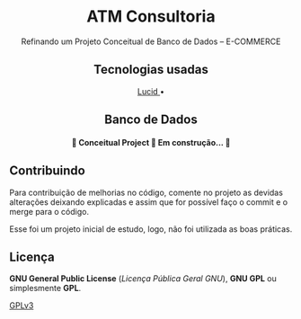 <h1 align="center">ATM Consultoria</h1>
<p align="center">Refinando um Projeto Conceitual de Banco de Dados – E-COMMERCE</p>
<h2 align="center">Tecnologias usadas</h2>
<p align="center">
 <a href="#tecnologias">
 Lucid </a> • 
</p>

<h2 align="center">Banco de Dados</h2>
<p align="center">
 <a href="#tecnologias">
 </a> 
</p>

<h4 align="center"> 
	🚧  Conceitual Project 🚀 Em construção...  🚧
</h4>

## Contribuindo
 
Para contribuição de melhorias no código, comente no projeto as devidas alterações deixando explicadas e assim que for possível faço o commit e o merge para o código.
 
Esse foi um projeto inicial de estudo, logo, não foi utilizada as boas práticas.
 
## Licença
 
**GNU General Public License** (_Licença Pública Geral GNU_), **GNU GPL** ou simplesmente **GPL**.
 
[GPLv3](https://www.gnu.org/licenses/gpl-3.0.html) 
